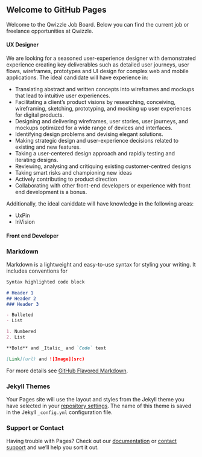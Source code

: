 ## Welcome to GitHub Pages

Welcome to the Qwizzle Job Board. Below you can find the current job or freelance opportunities at Qwizzle.

#### UX Designer

We are looking for a seasoned user-experience designer with demonstrated experience creating key deliverables such as detailed user journeys, user flows, wireframes, prototypes and UI design for complex web and mobile applications. The ideal candidate will have experience in:

- Translating abstract and written concepts into wireframes and mockups that lead to intuitive user experiences.
- Facilitating a client’s product visions by researching, conceiving, wireframing, sketching, prototyping, and mocking up user experiences for digital products.
- Designing and delivering wireframes, user stories, user journeys, and mockups optimized for a wide range of devices and interfaces.
- Identifying design problems and devising elegant solutions.
- Making strategic design and user-experience decisions related to existing and new features.
- Taking a user-centered design approach and rapidly testing and iterating designs.
- Reviewing, analysing and critiquing existing customer-centred designs
- Taking smart risks and championing new ideas
- Actively contributing to product direction
- Collaborating with other front-end developers or experience with front end development is a bonus.

Additionally, the ideal caniddate will have knowledge in the following areas:

- UxPin
- InVision



#### Front end Developer








### Markdown

Markdown is a lightweight and easy-to-use syntax for styling your writing. It includes conventions for

```markdown
Syntax highlighted code block

# Header 1
## Header 2
### Header 3

- Bulleted
- List

1. Numbered
2. List

**Bold** and _Italic_ and `Code` text

[Link](url) and ![Image](src)
```

For more details see [GitHub Flavored Markdown](https://guides.github.com/features/mastering-markdown/).

### Jekyll Themes

Your Pages site will use the layout and styles from the Jekyll theme you have selected in your [repository settings](https://github.com/mikal-chawdry/Working-at-Qwizzle/settings). The name of this theme is saved in the Jekyll `_config.yml` configuration file.

### Support or Contact

Having trouble with Pages? Check out our [documentation](https://help.github.com/categories/github-pages-basics/) or [contact support](https://github.com/contact) and we’ll help you sort it out.
